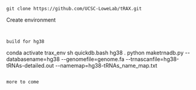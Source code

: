 
```
git clone https://github.com/UCSC-LoweLab/tRAX.git
```

Create environment
```


build for hg38
```
conda activate trax_env
sh quickdb.bash hg38 .
python maketrnadb.py --databasename=hg38 --genomefile=genome.fa --trnascanfile=hg38-tRNAs-detailed.out --namemap=hg38-tRNAs_name_map.txt
```

more to come

